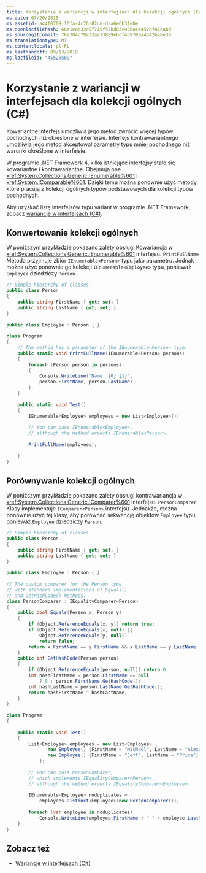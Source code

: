 ```yaml
---
title: Korzystanie z wariancji w interfejsach dla kolekcji ogólnych (C#)
ms.date: 07/20/2015
ms.assetid: a44f0708-10fa-4c76-82cd-daa6e6b31e8e
ms.openlocfilehash: 66a1eac33d5f715f52bd83c43bac4452df41aabd
ms.sourcegitcommit: 76a304c79a32aa13889ebcf4b9789a4542b48e3e
ms.translationtype: MT
ms.contentlocale: pl-PL
ms.lasthandoff: 09/13/2018
ms.locfileid: "45526509"
---
```

# <a name="using-variance-in-interfaces-for-generic-collections-c"></a>Korzystanie z wariancji w interfejsach dla kolekcji ogólnych (C#)
Kowariantne interfejs umożliwia jego metod zwrócić więcej typów pochodnych niż określone w interfejsie. Interfejs kontrawariantnego umożliwia jego metod akceptował parametry typu mniej pochodnego niż warunki określone w interfejsie.  
  
 W programie .NET Framework 4, kilka istniejące interfejsy stało się kowariantne i kontrawariantne. Obejmują one <xref:System.Collections.Generic.IEnumerable%601> i <xref:System.IComparable%601>. Dzięki temu można ponownie użyć metody, które pracują z kolekcji ogólnych typów podstawowych dla kolekcji typów pochodnych.  
  
 Aby uzyskać listę interfejsów typu variant w programie .NET Framework, zobacz [wariancje w interfejsach (C#)](../../../../csharp/programming-guide/concepts/covariance-contravariance/variance-in-generic-interfaces.md).  
  
## <a name="converting-generic-collections"></a>Konwertowanie kolekcji ogólnych  
 W poniższym przykładzie pokazano zalety obsługi Kowariancja w <xref:System.Collections.Generic.IEnumerable%601> interfejsu. `PrintFullName` Metoda przyjmuje zbiór `IEnumerable<Person>` typu jako parametru. Jednak można użyć ponownie go kolekcji `IEnumerable<Employee>` typu, ponieważ `Employee` dziedziczy `Person`.  
  
```csharp  
// Simple hierarchy of classes.  
public class Person  
{  
    public string FirstName { get; set; }  
    public string LastName { get; set; }  
}  
  
public class Employee : Person { }  
  
class Program  
{  
    // The method has a parameter of the IEnumerable<Person> type.  
    public static void PrintFullName(IEnumerable<Person> persons)  
    {  
        foreach (Person person in persons)  
        {  
            Console.WriteLine("Name: {0} {1}",  
            person.FirstName, person.LastName);  
        }  
    }  
  
    public static void Test()  
    {  
        IEnumerable<Employee> employees = new List<Employee>();  
  
        // You can pass IEnumerable<Employee>,   
        // although the method expects IEnumerable<Person>.  
  
        PrintFullName(employees);  
  
    }  
}  
```  
  
## <a name="comparing-generic-collections"></a>Porównywanie kolekcji ogólnych  
 W poniższym przykładzie pokazano zalety obsługi kontrawariancja w <xref:System.Collections.Generic.IComparer%601> interfejsu. `PersonComparer` Klasy implementuje `IComparer<Person>` interfejsu. Jednakże, można ponownie użyć tej klasy, aby porównać sekwencję obiektów `Employee` typu, ponieważ `Employee` dziedziczy `Person`.  
  
```csharp  
// Simple hierarchy of classes.  
public class Person  
{  
    public string FirstName { get; set; }  
    public string LastName { get; set; }  
}  
  
public class Employee : Person { }  
  
// The custom comparer for the Person type  
// with standard implementations of Equals()  
// and GetHashCode() methods.  
class PersonComparer : IEqualityComparer<Person>  
{  
    public bool Equals(Person x, Person y)  
    {              
        if (Object.ReferenceEquals(x, y)) return true;  
        if (Object.ReferenceEquals(x, null) ||  
            Object.ReferenceEquals(y, null))  
            return false;              
        return x.FirstName == y.FirstName && x.LastName == y.LastName;  
    }  
    public int GetHashCode(Person person)  
    {  
        if (Object.ReferenceEquals(person, null)) return 0;  
        int hashFirstName = person.FirstName == null  
            ? 0 : person.FirstName.GetHashCode();  
        int hashLastName = person.LastName.GetHashCode();  
        return hashFirstName ^ hashLastName;  
    }  
}  
  
class Program  
{  
  
    public static void Test()  
    {  
        List<Employee> employees = new List<Employee> {  
               new Employee() {FirstName = "Michael", LastName = "Alexander"},  
               new Employee() {FirstName = "Jeff", LastName = "Price"}  
            };  
  
        // You can pass PersonComparer,   
        // which implements IEqualityComparer<Person>,  
        // although the method expects IEqualityComparer<Employee>.  
  
        IEnumerable<Employee> noduplicates =  
            employees.Distinct<Employee>(new PersonComparer());  
  
        foreach (var employee in noduplicates)  
            Console.WriteLine(employee.FirstName + " " + employee.LastName);  
    }  
}  
```  
  
## <a name="see-also"></a>Zobacz też

- [Wariancje w interfejsach (C#)](../../../../csharp/programming-guide/concepts/covariance-contravariance/variance-in-generic-interfaces.md)
